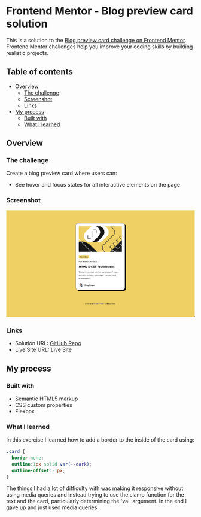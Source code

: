 # Frontend Mentor - Blog preview card solution

This is a solution to the [Blog preview card challenge on Frontend Mentor](https://www.frontendmentor.io/challenges/blog-preview-card-ckPaj01IcS). Frontend Mentor challenges help you improve your coding skills by building realistic projects. 

## Table of contents

- [Overview](#overview)
  - [The challenge](#the-challenge)
  - [Screenshot](#screenshot)
  - [Links](#links)
- [My process](#my-process)
  - [Built with](#built-with)
  - [What I learned](#what-i-learned)


## Overview

### The challenge
Create a blog preview card where users can:

- See hover and focus states for all interactive elements on the page

### Screenshot

![screenshot](./screenshot.png)

### Links

- Solution URL: [GitHub Repo](https://github.com/kelseyjhayes/Blog-Preview-Card)
- Live Site URL: [Live Site](https://kelseyjhayes.github.io/Blog-Preview-Card/)

## My process

### Built with

- Semantic HTML5 markup
- CSS custom properties
- Flexbox

### What I learned

In this exercise I learned how to add a border to the inside of the card using:

```css
.card {
  border:none;
  outline:1px solid var(--dark);
  outline-offset:-1px;
}
```

The things I had a lot of difficulty with was making it responsive without using media queries and instead trying to use the clamp function for the text
and the card, particularly determining the 'val' argument. In the end I gave up and just used media queries. 

